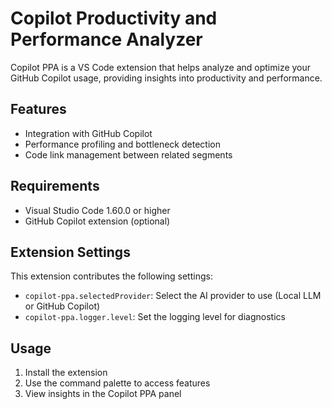 # Copilot Productivity and Performance Analyzer

Copilot PPA is a VS Code extension that helps analyze and optimize your GitHub Copilot usage, providing insights into productivity and performance.

## Features

- Integration with GitHub Copilot
- Performance profiling and bottleneck detection
- Code link management between related segments

## Requirements

- Visual Studio Code 1.60.0 or higher
- GitHub Copilot extension (optional)

## Extension Settings

This extension contributes the following settings:

* `copilot-ppa.selectedProvider`: Select the AI provider to use (Local LLM or GitHub Copilot)
* `copilot-ppa.logger.level`: Set the logging level for diagnostics

## Usage

1. Install the extension
2. Use the command palette to access features
3. View insights in the Copilot PPA panel
